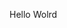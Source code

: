 Hello Wolrd




























































































































































































































































































































































































































































































































































































































































































































































































































































































































































































































































































































































































































































































































































































































































































































































































